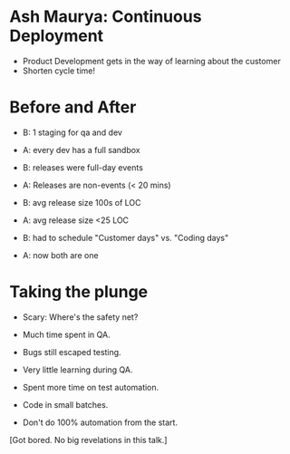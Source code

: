 Ash Maurya: Continuous Deployment
=================================

- Product Development gets in the way of learning about the customer
- Shorten cycle time!

Before and After
================

- B: 1 staging for qa and dev
- A: every dev has a full sandbox

- B: releases were full-day events
- A: Releases are non-events (< 20 mins)

- B: avg release size 100s of LOC
- A: avg release size <25 LOC

- B: had to schedule "Customer days" vs. "Coding days"
- A: now both are one

Taking the plunge
=================

- Scary: Where's the safety net?
- Much time spent in QA.
- Bugs still escaped testing.
- Very little learning during QA.
- Spent more time on test automation.

- Code in small batches.
- Don't do 100% automation from the start.

[Got bored. No big revelations in this talk.]
